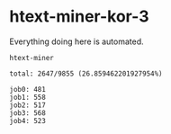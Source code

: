 # htext-miner-kor-3

Everything doing here is automated.

```
htext-miner

total: 2647/9855 (26.859462201927954%)

job0: 481
job1: 558
job2: 517
job3: 568
job4: 523
```